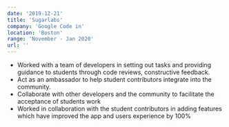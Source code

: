 ```yaml
---
date: '2019-12-21'
title: 'Sugarlabs'
company: 'Google Code in'
location: 'Boston'
range: 'November - Jan 2020'
url: ''
---
```


- Worked with a team of developers in setting out tasks and providing guidance to students through
  code reviews, constructive feedback.
- Act as an ambassador to help student contributors integrate into the community.
- Collaborate with other developers and the community to facilitate the acceptance of students work
- Worked in collaboration with the student contributors in adding features which have improved the app
  and users experience by 100%
